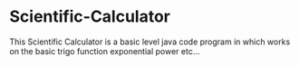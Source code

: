 # Scientific-Calculator
This Scientific Calculator is a basic level java code program in which works on the basic trigo function exponential power etc... 

